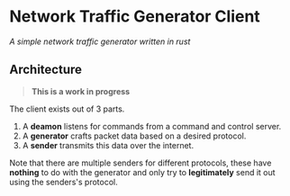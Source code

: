# Network Traffic Generator Client

*A simple network traffic generator written in rust*

## Architecture

> **This is a work in progress**

The client exists out of 3 parts.

1. A **deamon** listens for commands from a command and control server.
1. A **generator** crafts packet data based on a desired protocol.
1. A **sender** transmits this data over the internet.

Note that there are multiple senders for different protocols, these have **nothing** to do with the generator and only try to **legitimately** send it out using the senders's protocol.
